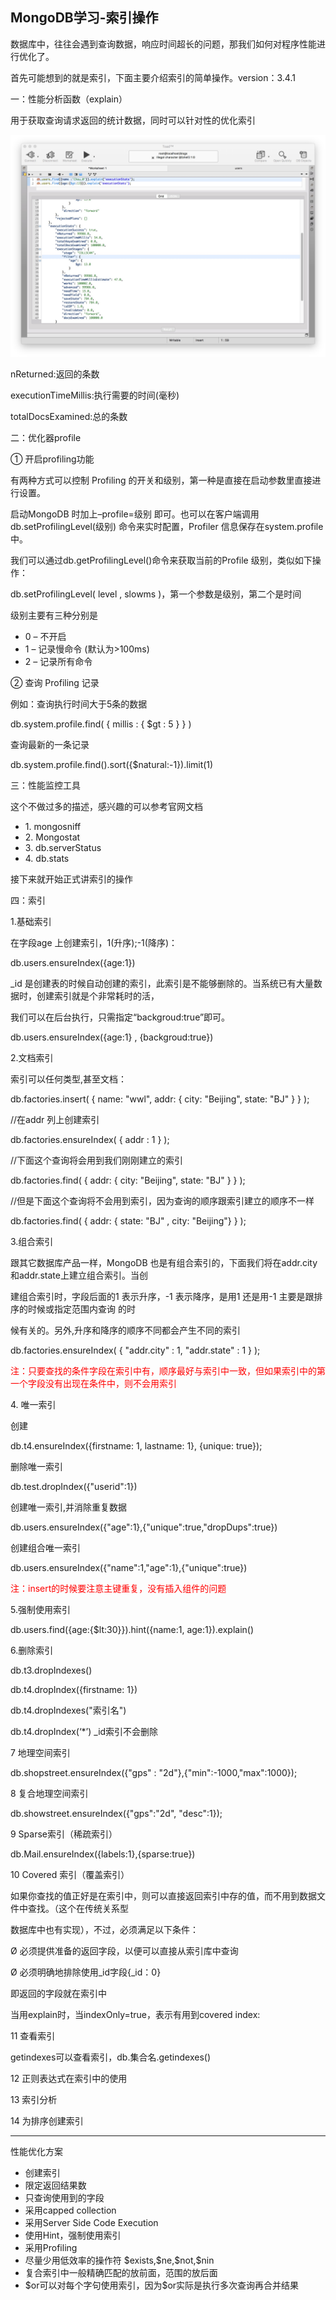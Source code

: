 <h2><b>MongoDB学习-索引操作</b></h2>
<p>数据库中，往往会遇到查询数据，响应时间超长的问题，那我们如何对程序性能进行优化了。</p>
<p>首先可能想到的就是索引，下面主要介绍索引的简单操作。version：3.4.1</p>
<p>一：性能分析函数（explain）</p>
<p>用于获取查询请求返回的统计数据，同时可以针对性的优化索引</p>
<img src="https://github.com/ShaunChou/Sc-Study-view/blob/master/imag/MongoDB/mongodb_index_1.jpg" alt="explain">
<p>nReturned:返回的条数</p>
<p>executionTimeMillis:执行需要的时间(毫秒)</p>
<p>totalDocsExamined:总的条数</p>
<p>二：优化器profile</p>
<p>① 开启profiling功能</p>
<p>有两种方式可以控制 Profiling 的开关和级别，第一种是直接在启动参数里直接进行设置。</p>
  </p>启动MongoDB 时加上–profile=级别 即可。也可以在客户端调用db.setProfilingLevel(级别) 命令来实时配置，Profiler 信息保存在system.profile 中。</p>
<p>我们可以通过db.getProfilingLevel()命令来获取当前的Profile 级别，类似如下操作：</p>
<p>db.setProfilingLevel( level , slowms )，第一个参数是级别，第二个是时间</p>
<p>级别主要有三种分别是</p>
<ul>
  <li>0 – 不开启</li>
  <li>1 – 记录慢命令 (默认为>100ms)</li>
  <li>2 – 记录所有命令</li>
</ul>
<p>② 查询 Profiling 记录</p>
<p>例如：查询执行时间大于5条的数据</p>
<p>db.system.profile.find( { millis : { $gt : 5 } } )</p>
<p>查询最新的一条记录</p>
<p>db.system.profile.find().sort({$natural:-1}).limit(1)</p>
<p>三：性能监控工具</p>
<p>这个不做过多的描述，感兴趣的可以参考官网文档</p>
<ul>
  <li>1. mongosniff</li>
  <li>2. Mongostat</li>
  <li>3. db.serverStatus</li>
  <li>4. db.stats</li>
</ul>
<p>接下来就开始正式讲索引的操作</p>
<p>四：索引</p>
<p>1.基础索引</p>
<p>在字段age 上创建索引，1(升序);-1(降序)：</p>
<p>db.users.ensureIndex({age:1})</p>
<p>_id 是创建表的时候自动创建的索引，此索引是不能够删除的。当系统已有大量数据时，创建索引就是个非常耗时的活，</p>
<p>我们可以在后台执行，只需指定“backgroud:true”即可。</P>
<p>db.users.ensureIndex({age:1} , {backgroud:true})</p>
<p>2.文档索引</p>
<p>索引可以任何类型,甚至文档：</p>
<p>db.factories.insert( { name: "wwl", addr: { city: "Beijing", state: "BJ" } } );</p>
<p>//在addr 列上创建索引</p>
<p>db.factories.ensureIndex( { addr : 1 } );</p>
<p>//下面这个查询将会用到我们刚刚建立的索引</p>
<p>db.factories.find( { addr: { city: "Beijing", state: "BJ" } } );</p>
<p>//但是下面这个查询将不会用到索引，因为查询的顺序跟索引建立的顺序不一样</p>
<p>db.factories.find( { addr: { state: "BJ" , city: "Beijing"} } );</p>
<p>3.组合索引</p>
<p>跟其它数据库产品一样，MongoDB 也是有组合索引的，下面我们将在addr.city 和addr.state上建立组合索引。当创</p>
<p>建组合索引时，字段后面的1 表示升序，-1 表示降序，是用1 还是用-1 主要是跟排序的时候或指定范围内查询 的时</p>
<p>候有关的。另外,升序和降序的顺序不同都会产生不同的索引</p>
<p>db.factories.ensureIndex( { "addr.city" : 1, "addr.state" : 1 } );</p>
<p style="color : red">注：只要查找的条件字段在索引中有，顺序最好与索引中一致，但如果索引中的第一个字段没有出现在条件中，则不会用索引</p>
<p>4. 唯一索引</p>
<p>创建</p>
<p>db.t4.ensureIndex({firstname: 1, lastname: 1}, {unique: true});</p>
<p>删除唯一索引</p>
<p>db.test.dropIndex({"userid":1})</p>
<p>创建唯一索引,并消除重复数据</p>
<p>db.users.ensureIndex({"age":1},{"unique":true,"dropDups":true})</p>
<p>创建组合唯一索引</p>
<p>db.users.ensureIndex({"name":1,"age":1},{"unique":true})</p>
<p style="color : red">注：insert的时候要注意主键重复，没有插入组件的问题</p>
<p>5.强制使用索引</p>
<p>db.users.find({age:{$lt:30}}).hint({name:1, age:1}).explain()</p>
<p>6.删除索引</p>
<p>db.t3.dropIndexes()</p>
<p>db.t4.dropIndex({firstname: 1})</p>
<p>db.t4.dropIndexes("索引名") </p>
<p>db.t4.dropIndex(‘*’)   _id索引不会删除</p>
<p>7 地理空间索引</p>
<p>db.shopstreet.ensureIndex({"gps" : "2d"},{"min":-1000,"max":1000});  </p>
<p>8 复合地理空间索引</p>
<p>db.showstreet.ensureIndex({"gps":"2d", "desc":1});  </p>
<p>9 Sparse索引（稀疏索引）</p>
<p>db.Mail.ensureIndex({labels:1},{sparse:true})</p>
<p>10 Covered 索引（覆盖索引）</p>
<p>如果你查找的值正好是在索引中，则可以直接返回索引中存的值，而不用到数据文件中查找。（这个在传统关系型</p>
<p>数据库中也有实现），不过，必须满足以下条件：</p>
<p>Ø 必须提供准备的返回字段，以便可以直接从索引库中查询</p>
<p>Ø 必须明确地排除使用_id字段{_id：0}</p>
<p>即返回的字段就在索引中</p>
<p>当用explain时，当indexOnly=true，表示有用到covered index:</p>
<p>11 查看索引</p>
<p>getindexes可以查看索引，db.集合名.getindexes()</p>
<p>12 正则表达式在索引中的使用</p>
<p>13 索引分析</p>
<p>14 为排序创建索引</p>
<hr>
<p>性能优化方案<p>
<ul>
  <li>创建索引</li>
  <li>限定返回结果数</li>
  <li>只查询使用到的字段</li>
  <li>采用capped collection</li>
  <li>采用Server Side Code Execution</li>
  <li>使用Hint，强制使用索引</li>
  <li>采用Profiling</li>
  <li>尽量少用低效率的操作符 $exists,$ne,$not,$nin</li>
  <li>复合索引中一般精确匹配的放前面，范围的放后面</li>
  <li>$or可以对每个字句使用索引，因为$or实际是执行多次查询再合并结果</li>
</ul>
